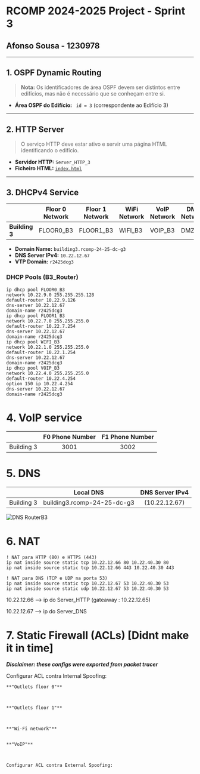 # RCOMP 2024-2025 Project - Sprint 3
## Afonso Sousa - 1230978

---

## 1. OSPF Dynamic Routing

> **Nota:** Os identificadores de área OSPF devem ser distintos entre edifícios, mas não é necessário que se conheçam entre si.

- **Área OSPF do Edifício:** ` id = 3` (correspondente ao Edifício 3)

---

## 2. HTTP Server

> O serviço HTTP deve estar ativo e servir uma página HTML identificando o edifício.

- **Servidor HTTP:** `Server_HTTP_3`
- **Ficheiro HTML:** [`index.html`](index.html)

---

## 3. DHCPv4 Service

|                | Floor 0 Network | Floor 1 Network | WiFi Network | VoIP Network | DMZ Network |
|----------------|-----------------|-----------------|--------------|--------------|-------------|
| **Building 3** | FLOOR0_B3       | FLOOR1_B3       | WIFI_B3      | VOIP_B3      | DMZ_B3      |

- **Domain Name:** `building3.rcomp-24-25-dc-g3`
- **DNS Server IPv4:** `10.22.12.67`
- **VTP Domain:** `r2425dcg3`

### DHCP Pools (B3_Router)

    ip dhcp pool FLOOR0_B3
    network 10.22.9.0 255.255.255.128
    default-router 10.22.9.126
    dns-server 10.22.12.67
    domain-name r2425dcg3
    ip dhcp pool FLOOR1_B3
    network 10.22.7.0 255.255.255.0
    default-router 10.22.7.254
    dns-server 10.22.12.67
    domain-name r2425dcg3
    ip dhcp pool WIFI_B3
    network 10.22.1.0 255.255.255.0
    default-router 10.22.1.254
    dns-server 10.22.12.67
    domain-name r2425dcg3
    ip dhcp pool VOIP_B3
    network 10.22.4.0 255.255.255.0
    default-router 10.22.4.254
    option 150 ip 10.22.4.254
    dns-server 10.22.12.67
    domain-name r2425dcg3
   

# 4. VoIP service

|            | F0 Phone Number | F1 Phone Number |
|:----------:|:---------------:|:---------------:|
| Building 3 |      3001       |      3002       |
    
# 5. DNS
    
|            |          Local DNS          | DNS Server IPv4 |
|:----------:|:---------------------------:|:---------------:|
| Building 3 | building3.rcomp-24-25-dc-g3 |  (10.22.12.67)  |
    
![DNS RouterB3](Server_DNS_B3.png)
    
# 6. NAT


    ! NAT para HTTP (80) e HTTPS (443)
    ip nat inside source static tcp 10.22.12.66 80 10.22.40.30 80
    ip nat inside source static tcp 10.22.12.66 443 10.22.40.30 443

    ! NAT para DNS (TCP e UDP na porta 53)
    ip nat inside source static tcp 10.22.12.67 53 10.22.40.30 53
    ip nat inside source static udp 10.22.12.67 53 10.22.40.30 53


10.22.12.66 --> ip do Server_HTTP (gateaway : 10.22.12.65)
    
10.22.12.67 --> ip do Server_DNS

    
# 7. Static Firewall (ACLs) [Didnt make it in time]
    
***Disclaimer: these configs were exported from packet tracer***
    
Configurar ACL contra Internal Spoofing:
    
    **"Outlets floor 0"**
    
        
    
    **"Outlets floor 1"**
    
       
    
    **"Wi-Fi network"**
    
      
    **"VoIP"**
    
       
    
    Configurar ACL contra External Spoofing:
    
       
        
